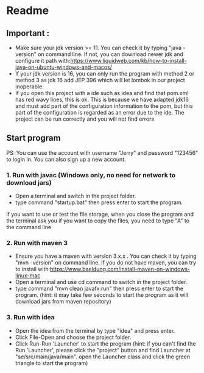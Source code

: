 # Readme
## Important : 
- Make sure your jdk version >= 11. You can check it by typing "java -version" on command line. 
If not, you can download newer jdk and configure it path with:https://www.liquidweb.com/kb/how-to-install-java-on-ubuntu-windows-and-macos/
- If your jdk version is 16, you can only run the program with method 2 or method 3 as jdk 16 add JEP 396 which will let lombok in our project inoperable.
- If you open this project with a ide such as idea and find that pom.xml has red wavy lines, this is ok. This is because we have adapted jdk16 and must add part of the configuration information to the pom, but this part of the configuration is regarded as an error due to the ide. The project can be run correctly and you will not find errors

## Start program
PS: You can use the account with username "Jerry" and password "123456" to login in. You can also sign up a new account.
### 1. Run with javac (__Windows only__, no need for network to download jars)
- Open a terminal and switch in the project folder.
- type command "startup.bat" then press enter to start the program.

if you want to use or test the file storage, when you close the program and the terminal ask you if you want to copy the files, you need to type "A" to the command line 

### 2. Run with maven 3 
- Ensure you have a maven with version 3.x.x . You can check it by typing "mvn -version" on command line.
If you do not have maven, you can try to install with:https://www.baeldung.com/install-maven-on-windows-linux-mac
- Open a terminal and use cd command to switch in the project folder.
- type command "mvn clean javafx:run" then press enter to start the program. (hint: it may take few seconds to start the program as it will download jars from maven repository)

### 3. Run with idea
- Open the idea from the terminal by type "idea" and press enter.
- Click File-Open and choose the project folder.
- Click Run-Run 'Launcher' to start the program (hint: if you can't find the Run 'Launcher', please click the "project" button and find Launcher at "se/src/main/java/main". open the Launcher class and click the green triangle to start the program)

